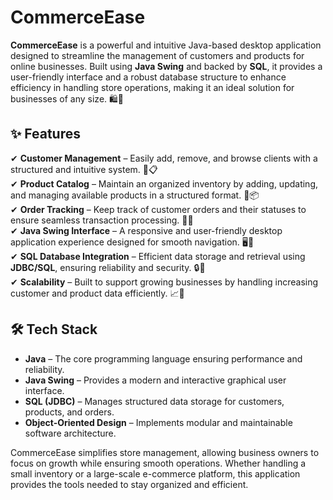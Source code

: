 # CommerceEase

**CommerceEase** is a powerful and intuitive Java-based desktop application designed to streamline the management of customers and products for online businesses. Built using **Java Swing** and backed by **SQL**, it provides a user-friendly interface and a robust database structure to enhance efficiency in handling store operations, making it an ideal solution for businesses of any size. 🛍💼

## ✨ Features

✔ **Customer Management** – Easily add, remove, and browse clients with a structured and intuitive system. 👤📋  
✔ **Product Catalog** – Maintain an organized inventory by adding, updating, and managing available products in a structured format. 🛒📦  
✔ **Order Tracking** – Keep track of customer orders and their statuses to ensure seamless transaction processing. 📑✅  
✔ **Java Swing Interface** – A responsive and user-friendly desktop application experience designed for smooth navigation. 🖥🎨  
✔ **SQL Database Integration** – Efficient data storage and retrieval using **JDBC/SQL**, ensuring reliability and security. 🔒💾  
✔ **Scalability** – Built to support growing businesses by handling increasing customer and product data efficiently. 📈🚀  

## 🛠 Tech Stack
- **Java** – The core programming language ensuring performance and reliability.
- **Java Swing** – Provides a modern and interactive graphical user interface.
- **SQL (JDBC)** – Manages structured data storage for customers, products, and orders.
- **Object-Oriented Design** – Implements modular and maintainable software architecture.

CommerceEase simplifies store management, allowing business owners to focus on growth while ensuring smooth operations. Whether handling a small inventory or a large-scale e-commerce platform, this application provides the tools needed to stay organized and efficient.
